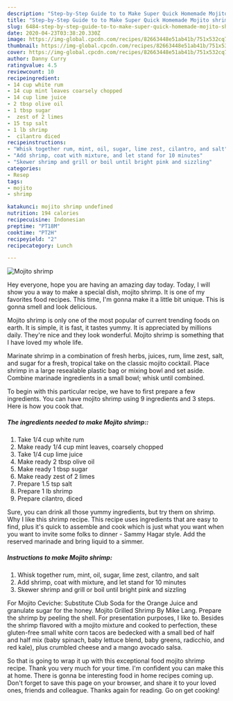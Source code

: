 ```yaml
---
description: "Step-by-Step Guide to to Make Super Quick Homemade Mojito shrimp"
title: "Step-by-Step Guide to to Make Super Quick Homemade Mojito shrimp"
slug: 6484-step-by-step-guide-to-to-make-super-quick-homemade-mojito-shrimp
date: 2020-04-23T03:38:20.330Z
image: https://img-global.cpcdn.com/recipes/82663448e51ab41b/751x532cq70/mojito-shrimp-recipe-main-photo.jpg
thumbnail: https://img-global.cpcdn.com/recipes/82663448e51ab41b/751x532cq70/mojito-shrimp-recipe-main-photo.jpg
cover: https://img-global.cpcdn.com/recipes/82663448e51ab41b/751x532cq70/mojito-shrimp-recipe-main-photo.jpg
author: Danny Curry
ratingvalue: 4.5
reviewcount: 10
recipeingredient:
- 14 cup white rum
- 14 cup mint leaves coarsely chopped
- 14 cup lime juice
- 2 tbsp olive oil
- 1 tbsp sugar
-  zest of 2 limes
- 15 tsp salt
- 1 lb shrimp
-  cilantro diced
recipeinstructions:
- "Whisk together rum, mint, oil, sugar, lime zest, cilantro, and salt"
- "Add shrimp, coat with mixture, and let stand for 10 minutes"
- "Skewer shrimp and grill or boil until bright pink and sizzling"
categories:
- Resep
tags:
- mojito
- shrimp

katakunci: mojito shrimp undefined
nutrition: 194 calories
recipecuisine: Indonesian
preptime: "PT18M"
cooktime: "PT2H"
recipeyield: "2"
recipecategory: Lunch

---
```



![Mojito shrimp](https://img-global.cpcdn.com/recipes/82663448e51ab41b/751x532cq70/mojito-shrimp-recipe-main-photo.jpg)

Hey everyone, hope you are having an amazing day today. Today, I will show you a way to make a special dish, mojito shrimp. It is one of my favorites food recipes. This time, I'm gonna make it a little bit unique. This is gonna smell and look delicious.

Mojito shrimp is only one of the most popular of current trending foods on earth. It is simple, it is fast, it tastes yummy. It is appreciated by millions daily. They're nice and they look wonderful. Mojito shrimp is something that I have loved my whole life.

Marinate shrimp in a combination of fresh herbs, juices, rum, lime zest, salt, and sugar for a fresh, tropical take on the classic mojito cocktail. Place shrimp in a large resealable plastic bag or mixing bowl and set aside. Combine marinade ingredients in a small bowl; whisk until combined.


To begin with this particular recipe, we have to first prepare a few ingredients. You can have mojito shrimp using 9 ingredients and 3 steps. Here is how you cook that.

##### The ingredients needed to make Mojito shrimp::

1. Take 1/4 cup white rum
1. Make ready 1/4 cup mint leaves, coarsely chopped
1. Take 1/4 cup lime juice
1. Make ready 2 tbsp olive oil
1. Make ready 1 tbsp sugar
1. Make ready  zest of 2 limes
1. Prepare 1.5 tsp salt
1. Prepare 1 lb shrimp
1. Prepare  cilantro, diced


Sure, you can drink all those yummy ingredients, but try them on shrimp. Why I like this shrimp recipe. This recipe uses ingredients that are easy to find, plus it&#39;s quick to assemble and cook which is just what you want when you want to invite some folks to dinner - Sammy Hagar style. Add the reserved marinade and bring liquid to a simmer. 

##### Instructions to make Mojito shrimp:

1. Whisk together rum, mint, oil, sugar, lime zest, cilantro, and salt
1. Add shrimp, coat with mixture, and let stand for 10 minutes
1. Skewer shrimp and grill or boil until bright pink and sizzling


For Mojito Ceviche: Substitute Club Soda for the Orange Juice and granulate sugar for the honey. Mojito Grilled Shrimp By Mike Lang. Prepare the shrimp by peeling the shell. For presentation purposes, I like to. Besides the shrimp flavored with a mojito mixture and cooked to perfection, these gluten-free small white corn tacos are bedecked with a small bed of half and half mix (baby spinach, baby lettuce blend, baby greens, radicchio, and red kale), plus crumbled cheese and a mango avocado salsa. 

So that is going to wrap it up with this exceptional food mojito shrimp recipe. Thank you very much for your time. I'm confident you can make this at home. There is gonna be interesting food in home recipes coming up. Don't forget to save this page on your browser, and share it to your loved ones, friends and colleague. Thanks again for reading. Go on get cooking!
